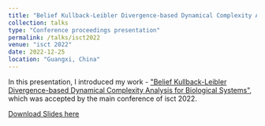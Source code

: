 ```yaml
---
title: "Belief Kullback-Leibler Divergence-based Dynamical Complexity Analysis for Biological Systems"
collection: talks
type: "Conference proceedings presentation"
permalink: /talks/isct2022
venue: "isct 2022"
date: 2022-12-25
location: "Guangxi, China"
---
```


In this presentation, I introduced my work - ["Belief Kullback-Leibler Divergence-based Dynamical Complexity Analysis for Biological Systems"](https://langzhang2000.github.io/publications/isct2022), which was accepted by the main conference of isct 2022. 

[Download Slides here](https://langzhang2000.github.io/files/isct2022workshop.pdf)
